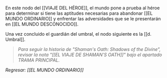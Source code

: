 En este nodo del [[VIAJE DEL HÉROE]], el mundo pone a prueba al héroe para determinar si tiene las aptitudes necesarias para abandonar [[EL MUNDO ORDINARIO]] y enfrentar las adversidades que se le presentarán en [[EL MUNDO DESCONOCIDO]].

Una vez concluido el guardián del umbral, el nodo siguiente es la [[d. Umbral]].

>*Para seguir la historia de "Shaman's Oath: Shadows of the Divine", revisar la nota "[[EL VIAJE DE SHAMAN'S OATH]]" bajo el apartado TRAMA PRINCIPAL.*

*Regresar: [[EL MUNDO ORDINARIO]]*